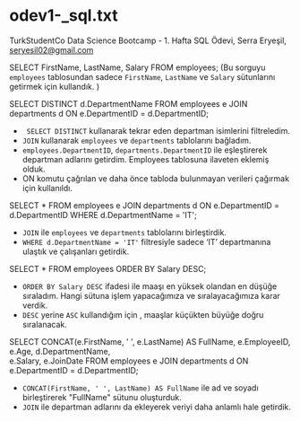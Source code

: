 # odev1-_sql.txt
TurkStudentCo Data Science Bootcamp - 1. Hafta SQL Ödevi,   Serra Eryeşil,  seryesil02@gmail.com

SELECT  FirstName, LastName, Salary FROM employees;
(Bu sorguyu `employees` tablosundan sadece `FirstName`, `LastName` ve `Salary` sütunlarını getirmek için kullandık. )


SELECT DISTINCT d.DepartmentName
FROM employees e
JOIN departments d ON e.DepartmentID = d.DepartmentID;
- ` SELECT DISTINCT` kullanarak tekrar eden departman isimlerini filtreledim.
- `JOIN` kullanarak `employees` ve `departments` tablolarını bağladım.
- `employees.DepartmentID`, `departments.DepartmentID` ile eşleştirerek departman adlarını getirdim. Employees tablosuna ilaveten eklemiş olduk.
- ON komutu çağrılan ve daha önce tabloda bulunmayan verileri çağırmak için kullanıldı. 


SELECT * FROM employees e
JOIN departments d ON e.DepartmentID = d.DepartmentID
WHERE d.DepartmentName = 'IT';
- `JOIN` ile `employees` ve `departments` tablolarını birleştirdik. 
- `WHERE d.DepartmentName = 'IT'` filtresiyle sadece ‘IT’ departmanına ulaştık ve  çalışanları getirdik.


SELECT * FROM employees
ORDER BY Salary DESC;
- `ORDER BY Salary DESC` ifadesi ile maaşı en yüksek olandan en düşüğe sıraladım. Hangi sütuna işlem yapacağımıza ve sıralayacağımıza karar verdik.
- `DESC` yerine `ASC` kullandığım için , maaşlar küçükten büyüğe doğru sıralanacak.

SELECT
    CONCAT(e.FirstName, ' ', e.LastName) AS FullName,
    e.EmployeeID,
    e.Age,
    d.DepartmentName,  
    e.Salary,
    e.JoinDate
FROM employees e
JOIN departments d ON e.DepartmentID = d.DepartmentID;
- `CONCAT(FirstName, ' ', LastName) AS FullName` ile ad ve soyadı birleştirerek "FullName" sütunu oluşturduk.
- `JOIN` ile departman adlarını da ekleyerek veriyi daha anlamlı hale getirdik.
